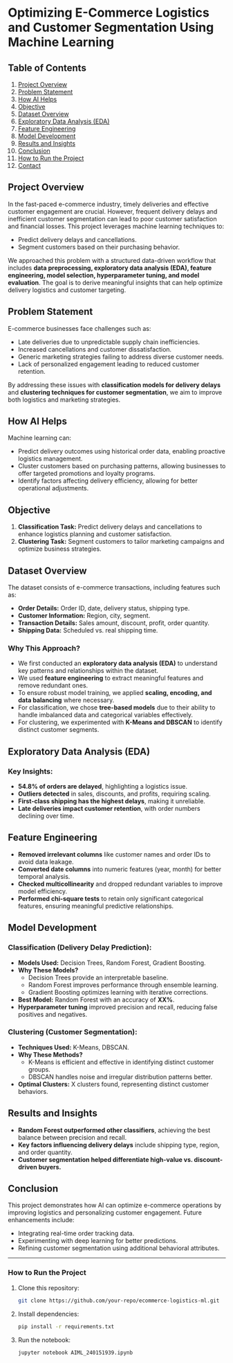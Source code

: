 # Optimizing E-Commerce Logistics and Customer Segmentation Using Machine Learning

## Table of Contents
1. [Project Overview](#project-overview)
2. [Problem Statement](#problem-statement)
3. [How AI Helps](#how-ai-helps)
4. [Objective](#objective)
5. [Dataset Overview](#dataset-overview)
6. [Exploratory Data Analysis (EDA)](#exploratory-data-analysis-eda)
7. [Feature Engineering](#feature-engineering)
8. [Model Development](#model-development)
9. [Results and Insights](#results-and-insights)
10. [Conclusion](#conclusion)
11. [How to Run the Project](#how-to-run-the-project)
12. [Contact](#contact)

## **Project Overview**
In the fast-paced e-commerce industry, timely deliveries and effective customer engagement are crucial. However, frequent delivery delays and inefficient customer segmentation can lead to poor customer satisfaction and financial losses. This project leverages machine learning techniques to:
- Predict delivery delays and cancellations.
- Segment customers based on their purchasing behavior.

We approached this problem with a structured data-driven workflow that includes **data preprocessing, exploratory data analysis (EDA), feature engineering, model selection, hyperparameter tuning, and model evaluation**. The goal is to derive meaningful insights that can help optimize delivery logistics and customer targeting.

## **Problem Statement**
E-commerce businesses face challenges such as:
- Late deliveries due to unpredictable supply chain inefficiencies.
- Increased cancellations and customer dissatisfaction.
- Generic marketing strategies failing to address diverse customer needs.
- Lack of personalized engagement leading to reduced customer retention.

By addressing these issues with **classification models for delivery delays** and **clustering techniques for customer segmentation**, we aim to improve both logistics and marketing strategies.

## **How AI Helps**
Machine learning can:
- Predict delivery outcomes using historical order data, enabling proactive logistics management.
- Cluster customers based on purchasing patterns, allowing businesses to offer targeted promotions and loyalty programs.
- Identify factors affecting delivery efficiency, allowing for better operational adjustments.

## **Objective**
1. **Classification Task:** Predict delivery delays and cancellations to enhance logistics planning and customer satisfaction.
2. **Clustering Task:** Segment customers to tailor marketing campaigns and optimize business strategies.

## **Dataset Overview**
The dataset consists of e-commerce transactions, including features such as:
- **Order Details:** Order ID, date, delivery status, shipping type.
- **Customer Information:** Region, city, segment.
- **Transaction Details:** Sales amount, discount, profit, order quantity.
- **Shipping Data:** Scheduled vs. real shipping time.

### **Why This Approach?**
- We first conducted an **exploratory data analysis (EDA)** to understand key patterns and relationships within the dataset.
- We used **feature engineering** to extract meaningful features and remove redundant ones.
- To ensure robust model training, we applied **scaling, encoding, and data balancing** where necessary.
- For classification, we chose **tree-based models** due to their ability to handle imbalanced data and categorical variables effectively.
- For clustering, we experimented with **K-Means and DBSCAN** to identify distinct customer segments.

## **Exploratory Data Analysis (EDA)**
### **Key Insights:**
- **54.8% of orders are delayed**, highlighting a logistics issue.
- **Outliers detected** in sales, discounts, and profits, requiring scaling.
- **First-class shipping has the highest delays**, making it unreliable.
- **Late deliveries impact customer retention**, with order numbers declining over time.

## **Feature Engineering**
- **Removed irrelevant columns** like customer names and order IDs to avoid data leakage.
- **Converted date columns** into numeric features (year, month) for better temporal analysis.
- **Checked multicollinearity** and dropped redundant variables to improve model efficiency.
- **Performed chi-square tests** to retain only significant categorical features, ensuring meaningful predictive relationships.

## **Model Development**
### **Classification (Delivery Delay Prediction):**
- **Models Used:** Decision Trees, Random Forest, Gradient Boosting.
- **Why These Models?**
  - Decision Trees provide an interpretable baseline.
  - Random Forest improves performance through ensemble learning.
  - Gradient Boosting optimizes learning with iterative corrections.
- **Best Model:** Random Forest with an accuracy of **XX%**.
- **Hyperparameter tuning** improved precision and recall, reducing false positives and negatives.

### **Clustering (Customer Segmentation):**
- **Techniques Used:** K-Means, DBSCAN.
- **Why These Methods?**
  - K-Means is efficient and effective in identifying distinct customer groups.
  - DBSCAN handles noise and irregular distribution patterns better.
- **Optimal Clusters:** X clusters found, representing distinct customer behaviors.

## **Results and Insights**
- **Random Forest outperformed other classifiers**, achieving the best balance between precision and recall.
- **Key factors influencing delivery delays** include shipping type, region, and order quantity.
- **Customer segmentation helped differentiate high-value vs. discount-driven buyers.**

## **Conclusion**
This project demonstrates how AI can optimize e-commerce operations by improving logistics and personalizing customer engagement. Future enhancements include:
- Integrating real-time order tracking data.
- Experimenting with deep learning for better predictions.
- Refining customer segmentation using additional behavioral attributes.

---
### **How to Run the Project**
1. Clone this repository:
   ```bash
   git clone https://github.com/your-repo/ecommerce-logistics-ml.git
   ```
2. Install dependencies:
   ```bash
   pip install -r requirements.txt
   ```
3. Run the notebook:
   ```bash
   jupyter notebook AIML_240151939.ipynb
   ```
